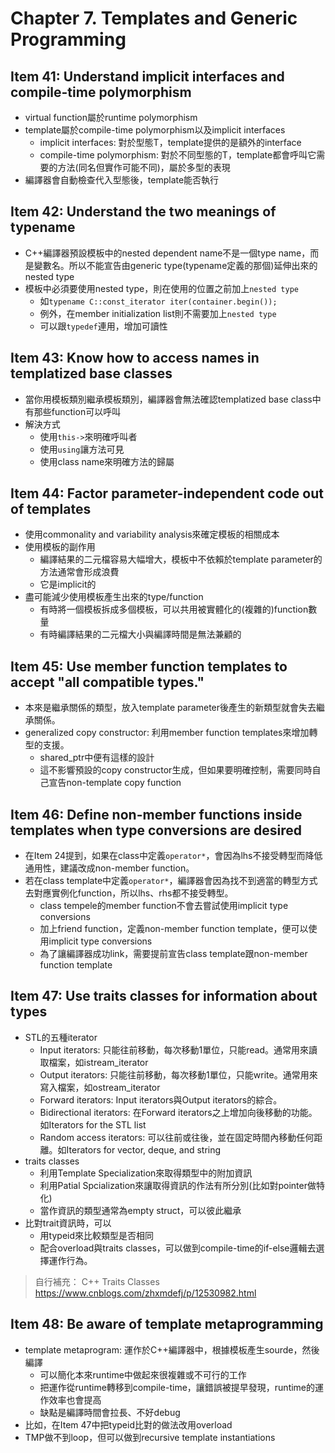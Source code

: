 # Chapter 7. Templates and Generic Programming
## Item 41: Understand implicit interfaces and compile-time polymorphism
* virtual function屬於runtime polymorphism
* template屬於compile-time polymorphism以及implicit interfaces
    * implicit interfaces: 對於型態T，template提供的是額外的interface
    * compile-time polymorphism: 對於不同型態的T，template都會呼叫它需要的方法(同名但實作可能不同)，屬於多型的表現
* 編譯器會自動檢查代入型態後，template能否執行

## Item 42: Understand the two meanings of typename
* C++編譯器預設模板中的nested dependent name不是一個type name，而是變數名。所以不能宣告由generic type(typename定義的那個)延伸出來的nested type
* 模板中必須要使用nested type，則在使用的位置之前加上`nested type`
    * 如`typename C::const_iterator iter(container.begin());`
    * 例外，在member initialization list則不需要加上`nested type`
    * 可以跟`typedef`連用，增加可讀性

## Item 43: Know how to access names in templatized base classes
* 當你用模板類別繼承模板類別，編譯器會無法確認templatized base class中有那些function可以呼叫
* 解決方式
    * 使用`this->`來明確呼叫者
    * 使用`using`讓方法可見
    * 使用class name來明確方法的歸屬

## Item 44: Factor parameter-independent code out of templates
* 使用commonality and variability analysis來確定模板的相關成本
* 使用模板的副作用
    * 編譯結果的二元檔容易大幅增大，模板中不依賴於template parameter的方法通常會形成浪費
    * 它是implicit的
* 盡可能減少使用模板產生出來的type/function
    * 有時將一個模板拆成多個模板，可以共用被實體化的(複雜的)function數量
    * 有時編譯結果的二元檔大小與編譯時間是無法兼顧的

## Item 45: Use member function templates to accept "all compatible types."
* 本來是繼承關係的類型，放入template parameter後產生的新類型就會失去繼承關係。
* generalized copy constructor: 利用member function templates來增加轉型的支援。
    * shared_ptr中便有這樣的設計
    * 這不影響預設的copy constructor生成，但如果要明確控制，需要同時自己宣告non-template copy function

## Item 46: Define non-member functions inside templates when type conversions are desired
* 在Item 24提到，如果在class中定義`operator*`，會因為lhs不接受轉型而降低通用性，建議改成non-member function。
* 若在class template中定義`operator*`，編譯器會因為找不到適當的轉型方式去對應實例化function，所以lhs、rhs都不接受轉型。
    * class tempele的member function不會去嘗試使用implicit type conversions
    * 加上friend function，定義non-member function template，便可以使用implicit type conversions
    * 為了讓編譯器成功link，需要提前宣告class template跟non-member function template

## Item 47: Use traits classes for information about types
* STL的五種iterator
    * Input iterators: 只能往前移動，每次移動1單位，只能read。通常用來讀取檔案，如istream_iterator
    * Output iterators: 只能往前移動，每次移動1單位，只能write。通常用來寫入檔案，如ostream_iterator
    * Forward iterators: Input iterators與Output iterators的綜合。
    * Bidirectional iterators: 在Forward iterators之上增加向後移動的功能。如Iterators for the STL list
    * Random access iterators: 可以往前或往後，並在固定時間內移動任何距離。如Iterators for vector, deque, and string
* traits classes
    * 利用Template Specialization來取得類型中的附加資訊
    * 利用Patial Spcialization來讓取得資訊的作法有所分別(比如對pointer做特化)
    * 當作資訊的類型通常為empty struct，可以彼此繼承
* 比對trait資訊時，可以
    * 用typeid來比較類型是否相同
    * 配合overload與traits classes，可以做到compile-time的if-else邏輯去選擇運作行為。

> 自行補充：
> C++ Traits Classes
> https://www.cnblogs.com/zhxmdefj/p/12530982.html

## Item 48: Be aware of template metaprogramming
* template metaprogram: 運作於C++編譯器中，根據模板產生sourde，然後編譯
    * 可以簡化本來runtime中做起來很複雜或不可行的工作
    * 把運作從runtime轉移到compile-time，讓錯誤被提早發現，runtime的運作效率也會提高
    * 缺點是編譯時間會拉長、不好debug
* 比如，在Item 47中把typeid比對的做法改用overload
* TMP做不到loop，但可以做到recursive template instantiations
